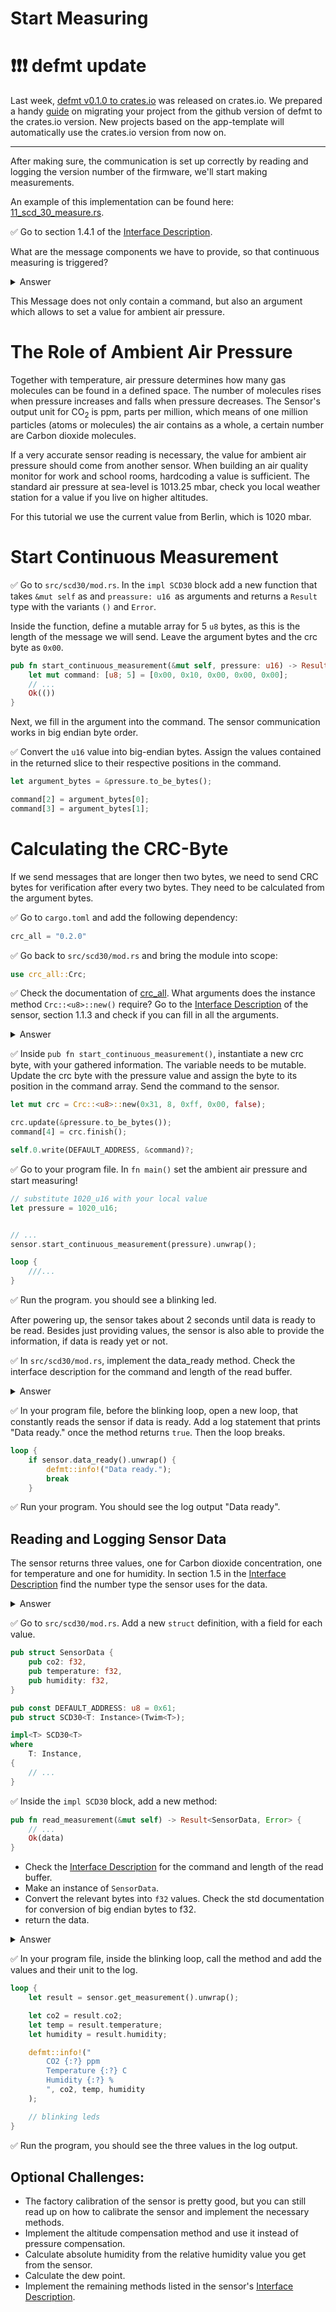 # Start Measuring

# ❗️❗️❗️ defmt update

Last week, [defmt v0.1.0 to crates.io][defmt-crates] was released on crates.io. We prepared a handy [guide] on migrating your project from the github version of defmt to the crates.io version. New projects based on the app-template will automatically use the crates.io version from now on.

----

After making sure, the communication is set up correctly by reading and logging the version number of the firmware, we'll start making measurements. 

An example of this implementation can be found here: [11_scd_30_measure.rs](https://github.com/knurling-rs/knurling-sessions-20q4/blob/main/src/bin/11_scd_30_measure.rs).

✅ Go to section 1.4.1 of the [Interface Description]. 

What are the message components we have to provide, so that continuous measuring is triggered?

<details>
    <summary>Answer</summary>

    0x00 Command byte
    0x10 Command byte
    0x00 Argument: Ambient Air Pressure
    0x00 Argument: Ambient Air Pressure
    0x81 CRC byte

    The start and stop sign are automatically provided by the write method.
</details>


This Message does not only contain a command, but also an argument which allows to set a value for ambient air pressure. 


# The Role of Ambient Air Pressure

Together with temperature, air pressure determines how many gas molecules can be found in a defined space. The number of molecules rises when pressure increases and falls when pressure decreases. The Sensor's output unit for CO<sub>2</sub> is ppm, parts per million, which means of one million particles (atoms or molecules) the air contains as a whole, a certain number are Carbon dioxide molecules.

If a very accurate sensor reading is necessary, the value for ambient air pressure should come from another sensor. When building an air quality monitor for work and school rooms, hardcoding a value is sufficient. The standard air pressure at sea-level is 1013.25 mbar, check you local weather station for a value if you live on higher altitudes. 

For this tutorial we use the current value from Berlin, which is 1020 mbar. 

# Start Continuous Measurement

✅ Go to `src/scd30/mod.rs`. In the `impl SCD30` block add a new function that takes `&mut self` as and `preassure: u16 `as arguments and returns a `Result` type with the variants `()` and `Error`.

Inside the function, define a mutable array for 5 `u8` bytes, as this is the length of the message we will send. Leave the argument bytes and the crc byte as `0x00`.

```rust
pub fn start_continuous_measurement(&mut self, pressure: u16) -> Result<(), Error> {
    let mut command: [u8; 5] = [0x00, 0x10, 0x00, 0x00, 0x00];
    // ...
    Ok(())
}
```

Next, we fill in the argument into the command. The sensor communication works in big endian byte order. 

✅ Convert the `u16` value into big-endian bytes. Assign the values contained in the returned slice to their respective positions in the command. 

```rust
let argument_bytes = &pressure.to_be_bytes();

command[2] = argument_bytes[0];
command[3] = argument_bytes[1];
```

# Calculating the CRC-Byte

If we send messages that are longer then two bytes, we need to send CRC bytes for verification after every two bytes. They need to be calculated from the argument bytes.

✅ Go to `cargo.toml` and add the following dependency:

```rust
crc_all = "0.2.0"
```

✅ Go back to `src/scd30/mod.rs` and bring the module into scope:

```rust
use crc_all::Crc;
```
✅ Check the documentation of [crc_all]. What arguments does the instance method `Crc::<u8>::new()` require?
Go to the [Interface Description] of the sensor, section 1.1.3 and check if you can fill in all the arguments. 

<details>
    <summary>Answer</summary>

    |arguments|information|
    |-|-|
    |poly: u8|0x31|
    |width: uszise|8|
    |init: u8|0xff|
    |xorout: u8|0x00|
    |reflect: bool|false|

</details>


✅ Inside `pub fn start_continuous_measurement()`, instantiate a new crc byte, with your gathered information. The variable needs to be mutable. Update the crc byte with the pressure value and assign the byte to its position in the command array. Send the command to the sensor. 

```rust
let mut crc = Crc::<u8>::new(0x31, 8, 0xff, 0x00, false);

crc.update(&pressure.to_be_bytes());
command[4] = crc.finish();

self.0.write(DEFAULT_ADDRESS, &command)?;
```

✅ Go to your program file. In `fn main()` set the ambient air pressure and start measuring! 

```rust
// substitute 1020_u16 with your local value
let pressure = 1020_u16;


// ...
sensor.start_continuous_measurement(pressure).unwrap();

loop {
    ///...
}
```

✅ Run the program. you should see a blinking led.

After powering up, the sensor takes about 2 seconds until data is ready to be read. Besides just providing values, the sensor is also able to provide the information, if data is ready yet or not. 

✅ In `src/scd30/mod.rs`, implement the data_ready method. Check the interface description for the command and length of the read buffer. 

<details>
    <summary>Answer</summary>

    ```rust
    pub fn data_ready(&mut self) -> Result<bool, Error> {
    let command: [u8; 2] = [0x02, 0x02];
    let mut rd_buffer = [0u8; 3];

    self.0.write(DEFAULT_ADDRESS, &command)?;
    self.0.read(DEFAULT_ADDRESS, &mut rd_buffer)?;

    Ok(u16::from_be_bytes([rd_buffer[0], rd_buffer[1]]) == 1)
    }
    ```
   
</details>


✅ In your program file, before the blinking loop, open a new loop, that constantly reads the sensor if data is ready. Add a log statement that prints "Data ready." once the method returns `true`. Then the loop breaks.

```rust
loop {
    if sensor.data_ready().unwrap() {
        defmt::info!("Data ready.");
        break
    }
```

✅ Run your program. You should see the log output "Data ready".


## Reading and Logging Sensor Data

The sensor returns three values, one for Carbon dioxide concentration, one for temperature and one for humidity. In section 1.5 in the [Interface Description] find the number type the sensor uses for the data. 

<details>
    <summary>Answer</summary>

    The values the sensor returns are float numbers in big-endian format.
    
</details>

✅ Go to `src/scd30/mod.rs`. Add a new `struct` definition, with a field for each value. 

```rust
pub struct SensorData {
    pub co2: f32,
    pub temperature: f32,
    pub humidity: f32,
}

pub const DEFAULT_ADDRESS: u8 = 0x61;
pub struct SCD30<T: Instance>(Twim<T>);

impl<T> SCD30<T>
where
    T: Instance,
{
    // ...
}
 ```   

✅ Inside the `impl SCD30` block, add a new method: 

```rust
pub fn read_measurement(&mut self) -> Result<SensorData, Error> {
    // ...
    Ok(data)
}
```

* Check the [Interface Description] for the command and length of the read buffer. 
* Make an instance of `SensorData`.
* Convert the relevant bytes into `f32` values. Check the std documentation for conversion of big endian bytes to f32.
* return the data.


<details>
    <summary>Answer</summary>

```rust
pub fn read_measurement(&mut self) -> Result<SensorData, Error> {
    let command: [u8; 2] = [0x03, 0x00];
    let mut rd_buffer = [0u8; 18];

    self.0.write(DEFAULT_ADDRESS, &command)?;
    self.0.read(DEFAULT_ADDRESS, &mut rd_buffer)?;

    let data = SensorData {
        co2: f32::from_bits(u32::from_be_bytes([
            rd_buffer[0],
            rd_buffer[1],
            rd_buffer[3],
            rd_buffer[4],
        ])),
        temperature: f32::from_bits(u32::from_be_bytes([
            rd_buffer[6],
            rd_buffer[7],
            rd_buffer[9],
            rd_buffer[10],
        ])),
        humidity: f32::from_bits(u32::from_be_bytes([
            rd_buffer[12],
            rd_buffer[13],
            rd_buffer[15],
            rd_buffer[16],
        ])),
    };
    Ok(data)
}
```
    
</details>


✅ In your program file, inside the blinking loop, call the method and add the values and their unit to the log. 

```rust
loop {
    let result = sensor.get_measurement().unwrap();

    let co2 = result.co2;
    let temp = result.temperature;
    let humidity = result.humidity;

    defmt::info!("
        CO2 {:?} ppm 
        Temperature {:?} C
        Humidity {:?} %
        ", co2, temp, humidity
    );

    // blinking leds
}
```

✅ Run the program, you should see the three values in the log output. 


## Optional Challenges:

* The factory calibration of the sensor is pretty good, but you can still read up on how to calibrate the sensor and implement the necessary methods. 
* Implement the altitude compensation method and use it instead of pressure compensation. 
* Calculate absolute humidity from the relative humidity value you get from the sensor.
* Calculate the dew point.
* Implement the remaining methods listed in the sensor's [Interface Description].


[Interface Description]: https://www.sensirion.com/fileadmin/user_upload/customers/sensirion/Dokumente/9.5_CO2/Sensirion_CO2_Sensors_SCD30_Interface_Description.pdf

[crc_all]: https://docs.rs/crc_all/0.2.0/crc_all/
[guide]: https://defmt.ferrous-systems.com/migration.html  
[defmt-crates]: https://crates.io/crates/defmt
